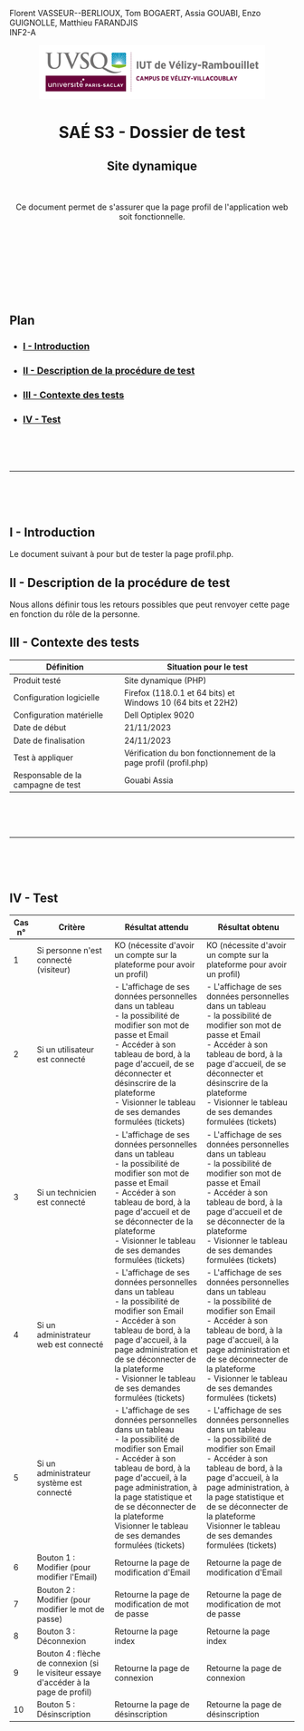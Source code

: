 Florent VASSEUR--BERLIOUX, Tom BOGAERT, Assia GOUABI, Enzo GUIGNOLLE, Matthieu FARANDJIS<br>
INF2-A

<div align="center">
<img height="95" width="400" src="../img/IUT_Velizy_Villacoublay_logo_2020_ecran.png" title="logo uvsq vélizy"/>

# SAÉ S3 - Dossier de test
## Site dynamique

<br><br>
Ce document permet de s'assurer que la page profil de l'application web soit fonctionnelle. 

</div>

<br><br><br><br><br><br><br>

## Plan
- ### [I - Introduction](#I)
- ### [II - Description de la procédure de test](#II)
- ### [III - Contexte des tests](#III)
- ### [IV - Test ](#IV)


<br><br><br>

----------

<br><br><br>

## <a name="I"></a>I - Introduction

Le document suivant à pour but de tester la page profil.php.
<br>

## <a name="II"></a>II - Description de la procédure de test

Nous allons définir tous les retours possibles que peut renvoyer cette page en fonction du rôle de la personne. 
<br>

## <a name="III"></a>III - Contexte des tests

| Définition                         | Situation pour le test                                            |
|------------------------------------|-------------------------------------------------------------------|
| Produit testé                      | Site dynamique (PHP)                                              |
| Configuration logicielle           | Firefox (118.0.1 et 64 bits) et<br/>Windows 10 (64 bits et 22H2)  |
| Configuration matérielle           | Dell Optiplex 9020                                                |
| Date de début                      | 21/11/2023                                                        |
| Date de finalisation               | 24/11/2023                                                        |
| Test à appliquer                   | Vérification du bon fonctionnement de la page profil (profil.php) |
| Responsable de la campagne de test | Gouabi Assia                                                      |

<br><br><br>

----------

<br><br><br>

## <a name="IV"></a>IV - Test

| Cas n° | Critère                                                                              | Résultat attendu                                                                                                                                                                                                                                                                                              | Résultat obtenu                                                                                                                                                                                                                                                                                               |
|--------|--------------------------------------------------------------------------------------|---------------------------------------------------------------------------------------------------------------------------------------------------------------------------------------------------------------------------------------------------------------------------------------------------------------|---------------------------------------------------------------------------------------------------------------------------------------------------------------------------------------------------------------------------------------------------------------------------------------------------------------|
| 1      | Si personne n'est connecté (visiteur)                                                | KO (nécessite d'avoir un compte sur la plateforme pour avoir un profil)                                                                                                                                                                                                                                       | KO (nécessite d'avoir un compte sur la plateforme pour avoir un profil)                                                                                                                                                                                                                                       |
| 2      | Si un utilisateur est connecté                                                       | - L'affichage de ses données personnelles dans un tableau <br> - la possibilité de modifier son mot de passe et Email <br> - Accéder à son tableau de bord, à la page d'accueil, de se déconnecter et désinscrire de la plateforme <br> - Visionner le tableau de ses demandes formulées (tickets)                           | - L'affichage de ses données personnelles dans un tableau <br> - la possibilité de modifier son mot de passe et Email <br> - Accéder à son tableau de bord, à la page d'accueil, de se déconnecter et désinscrire de la plateforme <br> - Visionner le tableau de ses demandes formulées (tickets)                           |
| 3      | Si un technicien est connecté                                                        | - L'affichage de ses données personnelles dans un tableau <br> - la possibilité de modifier son mot de passe et Email <br> - Accéder à son tableau de bord, à la page d'accueil et de se déconnecter de la plateforme <br> - Visionner le tableau de ses demandes formulées (tickets)                           | - L'affichage de ses données personnelles dans un tableau <br> - la possibilité de modifier son mot de passe et Email <br> - Accéder à son tableau de bord, à la page d'accueil et de se déconnecter de la plateforme <br> - Visionner le tableau de ses demandes formulées (tickets)                           |
| 4      | Si un administrateur web est connecté                                                | - L'affichage de ses données personnelles dans un tableau <br> - la possibilité de modifier son Email <br> - Accéder à son tableau de bord, à la page d'accueil, à la page administration et de se déconnecter de la plateforme <br> - Visionner le tableau de ses demandes formulées (tickets) |  - L'affichage de ses données personnelles dans un tableau <br> - la possibilité de modifier son Email <br> - Accéder à son tableau de bord, à la page d'accueil, à la page administration et de se déconnecter de la plateforme <br> - Visionner le tableau de ses demandes formulées (tickets) |
| 5      | Si un administrateur système est connecté                                            | - L'affichage de ses données personnelles dans un tableau <br> - la possibilité de modifier son Email <br>  - Accéder à son tableau de bord, à la page d'accueil, à la page administration, à la page statistique et de se déconnecter de la plateforme <br> Visionner le tableau de ses demandes formulées (tickets) | - L'affichage de ses données personnelles dans un tableau <br> - la possibilité de modifier son Email <br>  - Accéder à son tableau de bord, à la page d'accueil, à la page administration, à la page statistique et de se déconnecter de la plateforme <br> Visionner le tableau de ses demandes formulées (tickets) |
| 6      | Bouton 1 : Modifier (pour modifier l'Email)                                          | Retourne la page de modification d'Email                                                                                                                                                                                                                                                                      | Retourne la page de modification d'Email                                                                                                                                                                                                                                                                      |
| 7      | Bouton 2 : Modifier (pour modifier le mot de passe)                                  | Retourne la page de modification de mot de passe                                                                                                                                                                                                                                                              | Retourne la page de modification de mot de passe                                                                                                                                                                                                                                                              |
| 8      | Bouton 3 : Déconnexion                                                               | Retourne la page index                                                                                                                                                                                                                                                                                        | Retourne la page index                                                                                                                                                                                                                                                                                        |
| 9      | Bouton 4 : flèche de connexion (si le visiteur essaye d'accéder à la page de profil) | Retourne la page de connexion                                                                                                                                                                                                                                                                                 | Retourne la page de connexion                                                                                                                                                                                                                                                                                 |
| 10      | Bouton 5 : Désinscription | Retourne la page de désinscription                                                                                                                                                                                                                                                                                 | Retourne la page de désinscription                                                                                                                                                                                                                                                                             |
